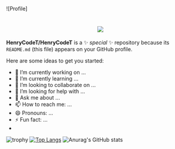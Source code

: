 
![Profile]

<h1 align="center">
  <a href="https://git.io/typing-svg">
    <img src="https://readme-typing-svg.herokuapp.com/?color=FFFFFF?lines=I'm+Henry!;Nice+to+meet+you+👋&center=true&size=30">
  </a>
</h1>

**HenryCodeT/HenryCodeT** is a ✨ _special_ ✨ repository because its `README.md` (this file) appears on your GitHub profile.

Here are some ideas to get you started:

- 🔭 I’m currently working on ...
- 🌱 I’m currently learning ...
- 👯 I’m looking to collaborate on ...
- 🤔 I’m looking for help with ...
- 💬 Ask me about ...
- 📫 How to reach me: ...
- 😄 Pronouns: ...
- ⚡ Fun fact: ...
- 
![trophy](https://github-profile-trophy.vercel.app/?username=HenryCodeT&theme=discord)
[![Top Langs](https://github-readme-stats.vercel.app/api/top-langs/?username=HenryCodeT&layout=compact)](https://github.com/anuraghazra/github-readme-stats)
![Anurag's GitHub stats](https://github-readme-stats.vercel.app/api?username=HenryCodeT&show_icons=true&hide=stars,issues,prs)

